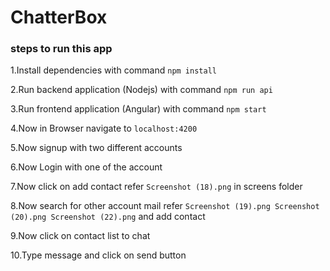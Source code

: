 # ChatterBox

### steps to run this app ###

1.Install dependencies with command `npm install`

2.Run backend application (Nodejs) with command `npm run api`

3.Run frontend application (Angular) with command `npm start`

4.Now in Browser navigate to `localhost:4200`

5.Now signup with two different accounts

6.Now Login with one of the account

7.Now click on add contact refer `Screenshot (18).png` in screens folder

8.Now search for other account mail refer `Screenshot (19).png Screenshot (20).png Screenshot (22).png` and add contact

9.Now click on contact list to chat

10.Type message and click on send button
